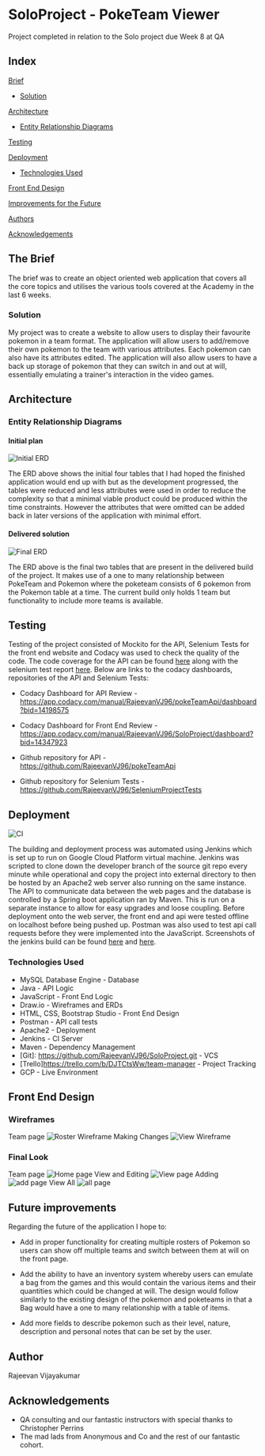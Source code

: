 # SoloProject - PokeTeam Viewer

Project completed in relation to the Solo project due Week 8 at QA

## Index
[Brief](#brief)
* [Solution](#solution)
   
[Architecture](#architecture)
* [Entity Relationship Diagrams](#erd)
	
[Testing](#testing)

[Deployment](#depl)
* [Technologies Used](#tech)
     
[Front End Design](#FE)

[Improvements for the Future](#improve)

[Authors](#auth)

[Acknowledgements](#ack)

<a name="brief"></a>
## The Brief

The brief was to create an object oriented web application that covers all the core topics and utilises the various tools covered at the Academy in the last 6 weeks.

<a name="solution"></a>
### Solution

My project was to create a website to allow users to display their favourite pokemon in a team format. The application will allow users to add/remove their own pokemon to the team with various attributes. Each pokemon can also have its attributes edited.
The application will also allow users to have a back up storage of pokemon that they can switch in and out at will, essentially emulating a trainer's interaction
in the video games.

<a name="architecture"></a>
## Architecture
<a name="erd"></a>
### Entity Relationship Diagrams
#### Initial plan
![Initial ERD](/Documentation/ER%20Diagram%20V1.png)

The ERD above shows the initial four tables that I had hoped the finished application would end up with but as the development progressed, the tables were reduced and less attributes were used in order to reduce the complexity so that a minimal viable product could be produced within the time constraints. However the attributes that were omitted can be added back in later versions of the application with minimal effort.

#### Delivered solution
![Final ERD](/Documentation/ER%20Diagram%20V3.png)

The ERD above is the final two tables that are present in the delivered build of the project. It makes use of a one to many relationship between PokeTeam and Pokemon 
where the poketeam consists of 6 pokemon from the Pokemon table at a time. The current build only holds 1 team but functionality
to include more teams is available.

<a name="testing"></a>
## Testing

Testing of the project consisted of Mockito for the API, Selenium Tests for the front end website and Codacy was used to check
the quality of the code. The code coverage for the API can be found [here](Documentation/api%20test%20coverage.PNG) along with the selenium test report [here](Documentation/report.png). Below are links to the codacy dashboards, repositories of the API and Selenium Tests:
*   Codacy Dashboard for API Review - <https://app.codacy.com/manual/RajeevanVJ96/pokeTeamApi/dashboard?bid=14198575>

*   Codacy Dashboard for Front End Review - <https://app.codacy.com/manual/RajeevanVJ96/SoloProject/dashboard?bid=14347923>

*   Github repository for API - <https://github.com/RajeevanVJ96/pokeTeamApi>

*   Github repository for Selenium Tests - <https://github.com/RajeevanVJ96/SeleniumProjectTests>
<a name="depl"></a>
## Deployment
![CI](/Documentation/CI.png)

The building and deployment process was automated using Jenkins which is set up to run on Google Cloud Platform virtual machine. Jenkins was scripted to clone down the developer branch of the source git repo every minute while operational and copy the project into external directory to then be hosted by an Apache2 web server also running on the same instance. The API to communicate data between the web pages and the database is controlled by a Spring boot application ran by Maven.
This is run on a separate instance to allow for easy upgrades and loose coupling. Before deployment onto the web server, the front end and api were tested offline on localhost before being pushed up. Postman was also used to test api call requests before they were implemented into the JavaScript. Screenshots of the jenkins build can be found [here](Documentation/jenkins%20build%201.PNG) and [here](Documentation/scriptj.PNG). 
<a name="tech"></a>
### Technologies Used

*   MySQL Database Engine - Database
*   Java - API Logic
*   JavaScript - Front End Logic
*   Draw.io - Wireframes and ERDs
*   HTML, CSS, Bootstrap Studio - Front End Design
*   Postman - API call tests
*   Apache2 - Deployment
*   Jenkins - CI Server
*   Maven - Dependency Management
*   [Git]: <https://github.com/RajeevanVJ96/SoloProject.git> - VCS
*   [Trello]<https://trello.com/b/DJTCtsWw/team-manager> - Project Tracking
*   GCP - Live Environment

<a name="FE"></a>
## Front End Design
### Wireframes
Team page
![Roster Wireframe](/Documentation/Roster_Page.jpg)
Making Changes
![View  Wireframe](/Documentation/Edit_Mon.jpg)

### Final Look
Team page
![Home page](/Documentation/index.png)
View and Editing
![View page](/Documentation/viewadd.png)
Adding
![add page](/Documentation/add.png)
View All
![all page](/Documentation/added.png)
<a name="improve"></a>
## Future improvements

Regarding the future of the application I hope to:
*   Add in proper functionality for creating multiple rosters of Pokemon so users can
show off multiple teams and switch between them at will on the front page. 

*   Add the ability to have an inventory system whereby users can emulate a bag from the games
and this would contain the various items and their quantities which could be changed at will.
The design would follow similarly to the existing design of the pokemon and poketeams in that 
a Bag would have a one to many relationship with a table of items.

*   Add more fields to describe pokemon such as their level, nature, description and personal notes
that can be set by the user. 

<a name="auth"></a>
## Author

Rajeevan Vijayakumar

<a name="ack"></a>
## Acknowledgements

*   QA consulting and our fantastic instructors with special thanks to Christopher Perrins
*   The mad lads from Anonymous and Co and the rest of our fantastic cohort.  
